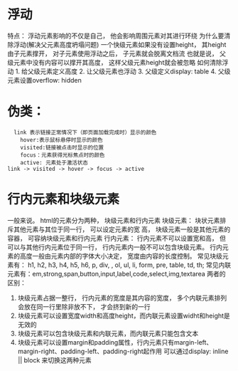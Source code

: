 # 浮动
特点： 浮动元素影响的不仅是自己， 他会影响周围元素对其进行环绕
为什么要清除浮动(解决父元素高度坍塌问题)
      一个快级元素如果没有设置height， 其height由子元素撑开， 对子元素使用浮动之后， 子元素就会脱离文档流
      也就是说， 父级元素中没有内容可以撑开其高度， 这样父级元素height就会被忽略
如何清除浮动
      1. 给父级元素定义高度 2. 让父级元素也浮动 3. 父级定义display: table 4. 父级元素设置overflow: hidden
# 伪类：
      link 表示链接正常情况下（即页面加载完成时）显示的颜色
	    hover:表示鼠标悬停时显示的颜色
	    visited:链接被点击时显示的位置
	    focus：元素获得光标焦点时的颜色
	    active: 元素处于激活状态
	link -> visited -> hover -> focus -> active
# 行内元素和块级元素
一般来说。 html的元素分为两种， 块级元素和行内元素
块级元素： 块状元素排斥其他元素与其位于同一行， 可以设定元素的宽 高， 块级元素一般是其他元素的容器， 可容纳块级元素和行内元素
行内元素： 行内元素不可以设置宽和高， 但可以与其他行内元素位于同一行， 行内元素内一般不可以包含块级元素。 行内元素的高度一般由元素内部的字体大小决定， 宽度由内容的长度控制。
常见块级元素有： h1, h2, h3, h4, h5, h6, p, div, , ol, ul, li, form, pre, table, td, th;
常见内联元素有：em,strong,span,button,input,label,code,select,img,textarea
两者的区别：
1. 块级元素占据一整行， 行内元素的宽度是其内容的宽度， 多个内联元素排列会放在同一行里除非放不下， 才会挤到新的一行
2. 块级元素可以设置宽度width和高度height，而内联元素设置widht和height是无效的
3. 块级元素可以包含块级元素和内联元素，而内联元素只能包含文本
4. 块级元素可以设置margin和padding属性，行内元素只有margin-left、margin-right、padding-left、padding-right起作用
可以通过display: inline || block 来切换这两种元素